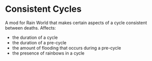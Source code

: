 # Consistent Cycles
A mod for Rain World that makes certain aspects of a cycle consistent between deaths. Affects:
- the duration of a cycle
- the duration of a pre-cycle
- the amount of flooding that occurs during a pre-cycle
- the presence of rainbows in a cycle
